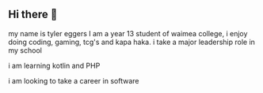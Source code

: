 ## Hi there 👋
my name is tyler eggers
I am a year 13 student of waimea college, i enjoy doing coding, gaming, tcg's and kapa haka. i take a major leadership role in my school

i am learning kotlin and PHP

i  am looking to take a career in software

<!--
**waimea-tjeggers/waimea-tjeggers** is a ✨ _special_ ✨ repository because its `README.md` (this file) appears on your GitHub profile.

Here are some ideas to get you started:

- 🔭 I’m currently working on ...
- 🌱 I’m currently learning ...
- 👯 I’m looking to collaborate on ...
- 🤔 I’m looking for help with ...
- 💬 Ask me about ...
- 📫 How to reach me: ...
- 😄 Pronouns: ...
- ⚡ Fun fact: ...
-->
